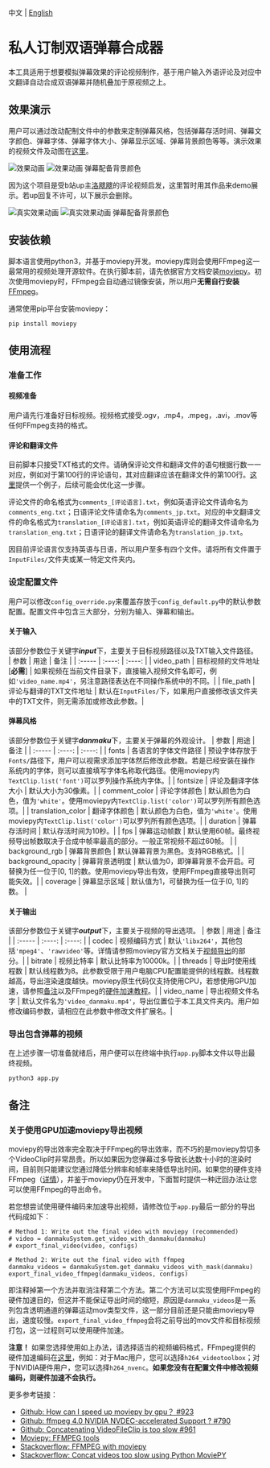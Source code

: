 中文 | [English](README_EN.md)

# 私人订制双语弹幕合成器
本工具适用于想要模拟弹幕效果的评论视频制作，基于用户输入外语评论及对应中文翻译自动合成双语弹幕并随机叠加于原视频之上。

## 效果演示
用户可以通过改动配制文件中的参数来定制弹幕风格，包括弹幕存活时间、弹幕文字颜色、弹幕字体、弹幕字体大小、弹幕显示区域、弹幕背景颜色等等。演示效果的视频文件及动图在[这里](./Demo)。

![效果动画](./Demo/demo.gif)
![效果动画 弹幕配备背景颜色](./Demo/demo_bkgd.gif)

因为这个项目是受b站up主[洛飕飕](https://space.bilibili.com/2505015)的评论视频启发，这里暂时用其作品来demo展示。若up回复不许可，以下展示会删除。

![真实效果动画](./Demo/sousou_work.gif)
![真实效果动画 弹幕配备背景颜色](./Demo/sousou_work_bkgd.gif)

## 安装依赖
脚本语言使用python3，并基于moviepy开发。moviepy库则会使用FFmpeg这一最常用的视频处理开源软件。在执行脚本前，请先依据官方文档安装[moviepy](https://zulko.github.io/moviepy/install.html)。初次使用moviepy时，FFmpeg会自动通过镜像安装，所以用户**无需自行安装**[FFmpeg](https://ffmpeg.org/download.html)。

通常使用pip平台安装moviepy：
```
pip install moviepy
```

## 使用流程
### 准备工作
#### 视频准备
用户请先行准备好目标视频。视频格式接受.ogv，.mp4，.mpeg，.avi，.mov等任何FFmpeg支持的格式。

#### 评论和翻译文件
目前脚本只接受TXT格式的文件。请确保评论文件和翻译文件的语句根据行数一一对应，例如对于第100行的评论语句，其对应翻译应该在翻译文件的第100行。[这里](InputFiles_example/)提供一个例子，后续可能会优化这一步骤。

评论文件的命名格式为```comments_[评论语言].txt```，例如英语评论文件请命名为```comments_eng.txt```；日语评论文件请命名为```comments_jp.txt```。对应的中文翻译文件的命名格式为```translation_[评论语言].txt```，例如英语评论的翻译文件请命名为```translation_eng.txt```；日语评论的翻译文件请命名为```translation_jp.txt```。

因目前评论语言仅支持英语与日语，所以用户至多有四个文件。请将所有文件置于```InputFiles/```文件夹或某一特定文件夹内。

### 设定配置文件
用户可以修改```config_override.py```来覆盖存放于```config_default.py```中的默认参数配置。配置文件中包含三大部分，分别为输入、弹幕和输出。

#### 关于输入
该部分参数位于关键字***input***下，主要关于目标视频路径以及TXT输入文件路径。
| 参数 | 用途 | 备注 |
| :----- | :----: | :----: |
| video_path | 目标视频的文件地址[**必需**] | 如果视频在当前文件目录下，直接输入视频文件名即可，例如```'video_name.mp4'```，另注意路径表达在不同操作系统中的不同。|
| file_path | 评论与翻译的TXT文件地址 | 默认在```InputFiles/```下，如果用户直接修改该文件夹中的TXT文件，则无需添加或修改此参数。|

#### 弹幕风格
该部分参数位于关键字***danmaku***下，主要关于弹幕的外观设计。
| 参数 | 用途 | 备注 |
| :----- | :----: | :----: |
| fonts | 各语言的字体文件路径 | 预设字体存放于```Fonts/```路径下，用户可以视需求添加字体然后修改此参数。若是已经安装在操作系统内的字体，则可以直接填写字体名称取代路径。使用moviepy内```TextClip.list('font')```可以罗列操作系统内字体。|
| fontsize | 评论及翻译字体大小 | 默认大小为30像素。|
| comment_color | 评论字体颜色 | 默认颜色为白色，值为```'white'```。使用moviepy内```TextClip.list('color')```可以罗列所有颜色选项。|
| translation_color | 翻译字体颜色 | 默认颜色为白色，值为```'white'```。使用moviepy内```TextClip.list('color')```可以罗列所有颜色选项。|
| duration | 弹幕存活时间 | 默认存活时间为10秒。|
| fps | 弹幕运动帧数 | 默认使用60帧。最终视频导出帧数取决于合成中帧率最高的部分。一般正常视频不超过60帧。 |
| background_rgb | 弹幕背景颜色 | 默认弹幕背景为黑色。支持RGB格式。|
| background_opacity | 弹幕背景透明度 | 默认值为0，即弹幕背景不会开启。可替换为任一位于[0, 1]的数。使用moviepy导出有效，使用FFmpeg直接导出则可能失效。|
| coverage | 弹幕显示区域 | 默认值为1，可替换为任一位于(0, 1]的数。 |

#### 关于输出
该部分参数位于关键字***output***下，主要关于视频的导出选项。
| 参数 | 用途 | 备注 |
| :----- | :----: | :----: |
| codec | 视频编码方式 | 默认```'libx264'```，其他包括```'mpeg4'```、```'rawvideo'```等。详情请参照moviepy官方文档关于[视频导出](https://zulko.github.io/moviepy/ref/VideoClip/VideoClip.html#moviepy.video.VideoClip.ImageClip.write_videofile)的部分。|
| bitrate | 视频比特率 | 默认比特率为10000k。|
| threads | 导出时使用线程数 | 默认线程数为8。此参数受限于用户电脑CPU配置能提供的线程数。线程数越高，导出渲染速度越快。moviepy原生代码仅支持使用CPU，若想使用GPU加速，请参照[备注](#关于使用GPU加速moviepy导出视频)以及FFmpeg的[硬件加速教程](https://trac.ffmpeg.org/wiki/HWAccelIntro)。|
| video_name | 导出视频文件名字 | 默认文件名为```'video_danmaku.mp4'```，导出位置位于本工具文件夹内。用户如修改编码参数，请相应在此参数中修改文件扩展名。|

### 导出包含弹幕的视频
在上述步骤一切准备就绪后，用户便可以在终端中执行```app.py```脚本文件以导出最终视频。
```
python3 app.py
```

## 备注

### 关于使用GPU加速moviepy导出视频
moviepy的导出效率完全取决于FFmpeg的导出效率，而不巧的是moviepy剪切多个VideoClip时非常昂贵。所以如果因为您弹幕过多导致长达数十小时的渲染时间，目前则只能建议您通过降低分辨率和帧率来降低导出时间。如果您的硬件支持FFmpeg（[详情](https://trac.ffmpeg.org/wiki/HWAccelIntro)），并鉴于moviepy仍在开发中，下面暂时提供一种迂回办法让您可以使用FFmpeg的导出命令。

若您想尝试使用硬件编码来加速导出视频，请修改位于```app.py```最后一部分的导出代码成如下：
```
# Method 1: Write out the final video with moviepy (recommended)
# video = danmakuSystem.get_video_with_danmaku(danmaku)
# export_final_video(video, configs)

# Method 2: Write out the final video with ffmpeg 
danmaku_videos = danmakuSystem.get_danmaku_videos_with_mask(danmaku)
export_final_video_ffmpeg(danmaku_videos, configs)
```
即注释掉第一个方法并取消注释第二个方法。第二个方法可以实现使用FFmpeg的硬件加速目的，但这并不能保证导出时间的缩短，原因是```danmaku_videos```是一系列包含透明通道的弹幕运动mov类型文件，这一部分目前还是只能由moviepy导出，速度较慢。```export_final_video_ffmpeg```会将之前导出的mov文件和目标视频打包，这一过程则可以使用硬件加速。

**注意！** 
如果您选择使用如上办法，请选择适当的视频编码格式，FFmpeg提供的硬件加速编码在[这里](https://trac.ffmpeg.org/wiki/HWAccelIntro)，例如：对于Mac用户，您可以选择```h264_videotoolbox```；对于NVIDIA硬件用户，您可以选择```h264_nvenc```。**如果您没有在配置文件中修改视频编码，则硬件加速不会执行。**

更多参考链接：
* [Github: How can I speed up moviepy by gpu？ #923](https://github.com/Zulko/moviepy/issues/923)
* [Github: ffmpeg 4.0 NVIDIA NVDEC-accelerated Support ? #790](https://github.com/Zulko/moviepy/issues/790)
* [Github: Concatenating VideoFileClip is too slow #961](https://github.com/Zulko/moviepy/issues/961)
* [Moviepy: FFMPEG tools](https://zulko.github.io/moviepy/ref/ffmpeg.html)
* [Stackoverflow: FFMPEG with moviepy](https://stackoverflow.com/questions/63837260/ffmpeg-with-moviepy)
* [Stackoverflow: Concat videos too slow using Python MoviePY](https://stackoverflow.com/questions/56413813/concat-videos-too-slow-using-python-moviepy)



